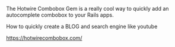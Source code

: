 The Hotwire Combobox Gem is a really cool way to quickly add an autocomplete combobox to your Rails apps.

How to quickly create a BLOG and search engine like youtube

https://hotwirecombobox.com/
